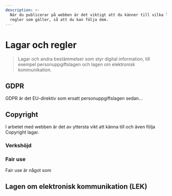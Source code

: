 ```yaml
---
description: >-
  När du publicerar på webben är det viktigt att du känner till vilka lagar och
  regler som gäller, så att du kan följa dem.
---
```


# Lagar och regler

> Lagar och andra bestämmelser som styr digital information, till exempel personuppgiftslagen och lagen om elektronisk kommunikation.

## GDPR

GDPR är det EU-direktiv som ersatt personuppgiftslagen sedan...

## Copyright

I arbetet med webben är det av yttersta vikt att känna till och även följa Copyright lagar. 

### Verkshöjd

### Fair use

Fair use är något som 

## Lagen om elektronisk kommunikation \(LEK\)



